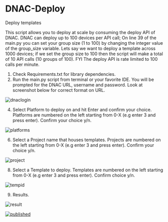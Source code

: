 # DNAC-Deploy
Deploy templates 

This script allows you to deploy at scale by consuming the deploy API of DNAC. DNAC can deploy up to 100 devices per API call; On line 39 of the main.py you can set your group size (1 to 100) by changing the integer value of the group_size variable. Lets say we want to deploy a template across 1000 devices; if we set the group size to 100 then the script will make a total of 10 API calls (10 groups of 100). FYI The deploy API is rate limited to 100 calls per minute.



1) Check Requirements.txt for library dependencies.
2) Run the main.py script from terminal or your favorite IDE. You will be prompted for the DNAC URL, username and password.
   Look at screenshot below for correct format on URL.


![dnaclogin](https://user-images.githubusercontent.com/79263622/163636037-d847fd9d-19b2-460c-bb51-6625c856dd9d.jpg)


4) Select Platform to deploy on and hit Enter and confirm your choice. Platforms are numbered on the left starting from 0-X (e.g enter 3 and press enter). Confirm your choice y/n.


![platforms](https://user-images.githubusercontent.com/79263622/163636214-6ef12286-5921-4d49-8db9-1321bef87b23.jpg)


6) Select a Project name that houses templates. Projects are numbered on the left starting from 0-X (e.g enter 3 and press enter). Confirm your choice y/n.


![project](https://user-images.githubusercontent.com/79263622/163638432-504d367a-be86-4386-b96e-2f0385574340.jpg)


8) Select a Template to deploy. Templates are numbered on the left starting from 0-X (e.g enter 3 and press enter). Confirm choice y/n.


![tempid](https://user-images.githubusercontent.com/79263622/163641564-47312877-2a93-4227-9fed-18623cecb618.jpg)

9) Results.


![result](https://user-images.githubusercontent.com/79263622/163648933-88290a88-bc3b-4da3-ad35-98e9b1463265.jpg)


[![published](https://static.production.devnetcloud.com/codeexchange/assets/images/devnet-published.svg)](https://developer.cisco.com/codeexchange/github/repo/alekos3/DNAC-Deploy)


